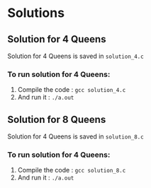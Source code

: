 # Solutions

## Solution for 4 Queens

Solution for 4 Queens is saved in `solution_4.c`

### To run solution for 4 Queens:

1. Compile the code : `gcc solution_4.c`
2. And run it : `./a.out`

## Solution for 8 Queens

Solution for 4 Queens is saved in `solution_8.c`

### To run solution for 4 Queens:

1. Compile the code : `gcc solution_8.c`
2. And run it : `./a.out`

